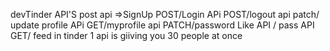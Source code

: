 devTinder API'S
post api =>SignUp
POST/Login APi
POST/logout api
patch/ update profile APi
GET/myprofile api
PATCH/password
Like API / pass API
GET/ feed in tinder 1 api is giiving you 30 people at once

